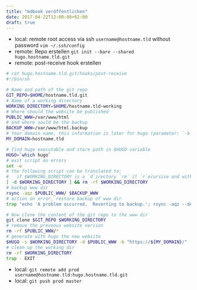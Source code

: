```yaml
---
title: "mdbook veröffentlichen"
date: 2017-04-22T12:00:00+02:00
draft: true
---
```


* local: remote root access via ssh `username@hostname.tld` without password `vim ~/.ssh/config`
* remote: Repo erstellen `git init --bare --shared hugo.hostname.tld.git`
* remote: post-receive hook erstellen

```bash
# cat hugo.hostname.tld.git/hooks/post-receive
#!/bin/sh

# Name and path of the git repo
GIT_REPO=$HOME/hostname.tld.git
# Name of a working directory
WORKING_DIRECTORY=$HOME/hostname.tld-working
# Where should the website be published
PUBLIC_WWW=/var/www/html
# and where sould be the backup
BACKUP_WWW=/var/www/html.backup
# Your domain name, this information is later for hugo (parameter: `-b`)
MY_DOMAIN=hostname.tld

# find hugo executable and store path in $HUGO variable
HUGO=`which hugo`
# exit script on errors
set -e
# the following script can be translated to:
#   if $WORKING_DIRECTORY is a `d`irectory `rm` it `r`ecursive and with `f`orce
[ -d $WORKING_DIRECTORY ] && rm -rf $WORKING_DIRECTORY
# backup www dir
rsync -aqz $PUBLIC_WWW/ $BACKUP_WWW
# action on error, restore backup of www dir
trap "echo 'A problem occurred.  Reverting to backup.'; rsync -aqz --del $BACKUP_WWW/ $PUBLIC_WWW; rm -rf $WORKING_DIRECTORY" EXIT

# Now clone the content of the git repo to the www dir
git clone $GIT_REPO $WORKING_DIRECTORY
# remove the preveous website version
rm -rf $PUBLIC_WWW/*
# generate with hugo the new website
$HUGO -s $WORKING_DIRECTORY -d $PUBLIC_WWW -b "https://${MY_DOMAIN}/"
# clean up the working dir
rm -rf $WORKING_DIRECTORY
trap - EXIT
```

* local: `git remote add prod username@hostname.tld:hugo.hostname.tld.git`
* local: `git push prod master`

